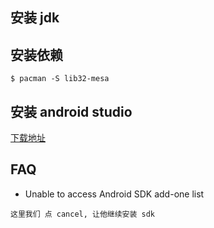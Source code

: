 ## 安装 jdk

## 安装依赖
```
$ pacman -S lib32-mesa
```

## 安装 android studio
[下载地址](https://developer.android.google.cn/studio/)

## FAQ
- Unable to access Android SDK add-one list
```
这里我们 点 cancel, 让他继续安装 sdk
```

